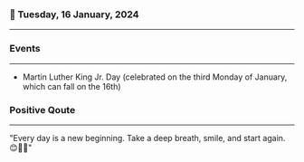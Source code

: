 ### 📅 Tuesday, 16 January, 2024
------
### Events
------
- Martin Luther King Jr. Day (celebrated on the third Monday of January, which can fall on the 16th)
### Positive Qoute
------
"Every day is a new beginning. Take a deep breath, smile, and start again. 😊🌟✨"
